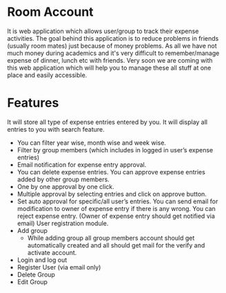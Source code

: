 Room Account
===

  It is web application which allows user/group to track their expense activities. The goal behind this application is to reduce problems in friends (usually room mates) just because of money problems. As all we have not much money during academics and it's very difficult to remember/manage expense of dinner, lunch etc with friends. Very soon we are coming with this web application which will help you to manage these all stuff at one place and easily accessible.
  
Features
===

It will store all type of expense entries entered by you.
It will display all entries to you with search feature. 
  - You can filter year wise, month wise and week wise.
  - Filter by group members (which includes in logged in user’s expense entries)
  - Email notification for expense entry approval.
  - You can delete expense entries.
You can approve expense entries added by other group members.
  - One by one approval by one click.
  - Multiple approval by selecting entries and click on approve button.
  - Set auto approval for specific/all user’s entries.
You can send email for modification to owner of expense entry if there is any wrong.
You can reject expense entry. (Owner of expense entry should get notified via email)
User registration module.
  - Add group
      - While adding group all group members account should get automatically created and all should get mail for the verify and activate account.
  - Login and log out
  - Register User (via email only)
  - Delete Group
  - Edit Group

